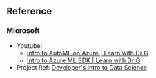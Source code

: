 ## Reference

### Microsoft
* Youtube:
  * [Intro to AutoML on Azure | Learn with Dr G](https://www.youtube.com/watch?v=eTrHT5fxEVc)
  * [Intro to Azure ML SDK | Learn with Dr G](https://www.youtube.com/watch?v=LW2iinnqVSk)
* Project Ref: [Developer's Intro to Data Science](https://docs.microsoft.com/en-us/users/drguthals/collections/xze8apz647dq6y?WT.mc_id=LearnDrG-c9-niner&WT.mc_id=reactor-youtube-reactor)
